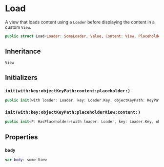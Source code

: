 # Load

A view that loads content using a `Loader` before displaying the content in a custom `View`.

``` swift
public struct Load<Loader: SomeLoader, Value, Content: View, PlaceholderContent: View>: View
```

## Inheritance

`View`

## Initializers

### `init(with:key:objectKeyPath:content:placeholder:)`

``` swift
public init(with loader: Loader, key: Loader.Key, objectKeyPath: KeyPath<Loader.Object, Value?>, content contentBuilder: @escaping (Value) -> Content, placeholder placeholderContentBuilder: @escaping () -> PlaceholderContent)
```

### `init(with:key:objectKeyPath:placeholderView:content:)`

``` swift
public init<P: HasPlaceholder>(with loader: Loader, key: Loader.Key, objectKeyPath: KeyPath<Loader.Object, Value?>, placeholderView: P.Type, content contentBuilder: @escaping (Value) -> Content) where PlaceholderContent == P.Placeholder
```

## Properties

### `body`

``` swift
var body: some View
```
